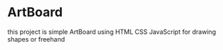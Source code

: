 # ArtBoard
this project is simple ArtBoard using HTML CSS JavaScript for drawing shapes or freehand 
